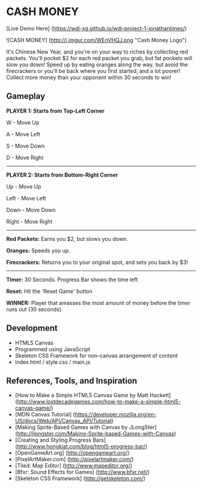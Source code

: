 # CA$H MONEY

[Live Demo Here] (https://wdi-sg.github.io/wdi-project-1-jonathanlimes/)


![CASH MONEY] (http://i.imgur.com/WEnVHQJ.png "Cash Money Logo")

It's Chinese New Year, and you're on your way to riches by collecting red packets. You'll pocket $2 for each red packet you grab, but fat pockets will slow you down! Speed up by eating oranges along the way, but avoid the firecrackers or you'll be back where you first started, and a lot poorer! Collect more money than your opponent within 30 seconds to win!

## Gameplay

**PLAYER 1: Starts from Top-Left Corner**

W - Move Up

A - Move Left

S - Move Down

D - Move Right

---

**PLAYER 2: Starts from Bottom-Right Corner**

Up - Move Up

Left - Move Left

Down - Move Down

Right - Move Right

---

**Red Packets:** Earns you $2, but slows you down.

**Oranges:** Speeds you up.

**Firecrackers:** Returns you to your original spot, and sets you back by $3!

---

**Timer:** 30 Seconds. Progress Bar shows the time left

**Reset:** Hit the 'Reset Game' button

**WINNER:** Player that amasses the most amount of money before the timer runs out (30 seconds).

## Development
* HTML5 Canvas
* Programmed using JavaScript
* Skeleton CSS Framework for non-canvas arrangement of content
* index.html / style.css / main.js

## References, Tools, and Inspiration
* [How to Make a Simple HTML5 Canvas Game by Matt Hackett] (http://www.lostdecadegames.com/how-to-make-a-simple-html5-canvas-game/)
* [MDN Canvas Tutorial] (https://developer.mozilla.org/en-US/docs/Web/API/Canvas_API/Tutorial)
* [Making Sprite-Based Games with Canvas by JLongSter] (http://jlongster.com/Making-Sprite-based-Games-with-Canvas)
* [Creating and Styling Progress Bars] (http://www.hongkiat.com/blog/html5-progress-bar/)
* [OpenGameArt.org] (http://opengameart.org/)
* [PixelArtMaker.com] (http://pixelartmaker.com/)
* [Tiled: Map Editor] (http://www.mapeditor.org/)
* [Bfxr: Sound Effects for Games] (http://www.bfxr.net/)
* [Skeleton CSS Framework] (http://getskeleton.com/)
